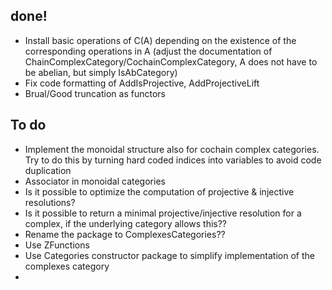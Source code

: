 done!
-----
* Install basic operations of C(A) depending on the existence of the corresponding operations in A
  (adjust the documentation of ChainComplexCategory/CochainComplexCategory, A does not have to be abelian, but simply IsAbCategory)
* Fix code formatting of AddIsProjective, AddProjectiveLift
* Brual/Good truncation as functors

To do
-----
* Implement the monoidal structure also for cochain complex categories. Try to do this by turning hard coded indices into variables
  to avoid code duplication
* Associator in monoidal categories
* Is it possible to optimize the computation of projective & injective resolutions?
* Is it possible to return a minimal projective/injective resolution for a complex,
  if the underlying category allows this??
* Rename the package to ComplexesCategories??
* Use ZFunctions
* Use Categories constructor package to simplify implementation of the complexes category
*
